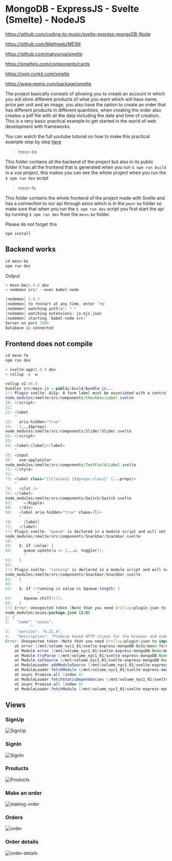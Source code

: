 # MongoDB - ExpressJS - Svelte (Smelte) - NodeJS

https://github.com/coding-to-music/svelte-express-mongoDB-Node

https://github.com/Matttweb/MESN

https://github.com/matyunya/smelte

https://smeltejs.com/components/cards

https://npm.runkit.com/smelte

https://www.npmjs.com/package/smelte

The project basically consists of allowing you to create an account in which you will store different products of what you want which will have name, price per unit and an image, you also have the option to create an order that has different products in different quantities, when creating the order also creates a pdf file with all the data including the date and time of creation.. This is a very basic practical example to get started in the world of web development with frameworks.

You can watch the full youtube tutorial on how to make this practical example step by step [here](https://www.youtube.com/playlist?list=PL3f738vgxpbgIJ_XqrDZCZde3s_d5siN5)

> mesn-be

This folder contains all the backend of the project but also in its public folder it has all the frontend that is generated when you run `$ npm run build` in a vue project, this makes you can see the whole project when you run the `$ npm run dev` script

> mesn-fe

This folder contains the whole frontend of the project made with Svelte and has a connection to our api through axios which is in the `pevn-be` folder so make sure that when you run the `$ npm run dev` script you first start the api by running `$ npm run dev` from the `mesn-be` folder.

Please do not forget this

```
npm install
```

## Backend works

```java
cd mesn-be
npm run dev
```

Output

```java
> mesn-be@1.0.0 dev
> nodemon src/ --exec babel-node

[nodemon] 2.0.7
[nodemon] to restart at any time, enter `rs`
[nodemon] watching path(s): *.*
[nodemon] watching extensions: js,mjs,json
[nodemon] starting `babel-node src/`
Server on port 3000
Database is connected
```

## Frontend does not compile

```java
cd mesn-fe
npm run dev
```

```java
> svelte-app@1.0.0 dev
> rollup -c -w

rollup v2.46.0
bundles src/main.js → public/build/bundle.js...
(!) Plugin svelte: A11y: A form label must be associated with a control.
node_modules/smelte/src/components/Checkbox/Label.svelte
20: </script>
21:
22: <label
    ^
23:   aria-hidden="true"
24:   {...$$props}
node_modules/smelte/src/components/Slider/Slider.svelte
52: </script>
53:
54: <label>{label}</label>
    ^
55: <input
56:   use:applyColor
node_modules/smelte/src/components/TextField/Label.svelte
71: </style>
72:
73: <label class="{lClasses} {$$props.class}" {...props}>
    ^
74:   <slot />
75: </label>
node_modules/smelte/src/components/Switch/Switch.svelte
67:     </Ripple>
68:   </div>
69:   <label aria-hidden="true" class={l}>
      ^
70:     {label}
71:   </label>
(!) Plugin svelte: "queue" is declared in a module script and will not be reactive
node_modules/smelte/src/components/Snackbar/Snackbar.svelte
58:
59:   $: if (value) {
60:     queue.update(u => [...u, toggler]);
        ^
61:   }
62:
(!) Plugin svelte: "running" is declared in a module script and will not be reactive
node_modules/smelte/src/components/Snackbar/Snackbar.svelte
61:   }
62:
63:   $: if (!running && value && $queue.length) {
              ^
64:     $queue.shift()();
65:   }
[!] Error: Unexpected token (Note that you need @rollup/plugin-json to import JSON files)
node_modules/axios/package.json (2:8)
1: {
2:   "name": "axios",
           ^
3:   "version": "0.21.4",
4:   "description": "Promise based HTTP client for the browser and node.js",
Error: Unexpected token (Note that you need @rollup/plugin-json to import JSON files)
    at error (/mnt/volume_nyc1_01/svelte-express-mongoDB-Node/mesn-fe/node_modules/rollup/dist/shared/rollup.js:5305:30)
    at Module.error (/mnt/volume_nyc1_01/svelte-express-mongoDB-Node/mesn-fe/node_modules/rollup/dist/shared/rollup.js:9750:16)
    at Module.tryParse (/mnt/volume_nyc1_01/svelte-express-mongoDB-Node/mesn-fe/node_modules/rollup/dist/shared/rollup.js:10156:25)
    at Module.setSource (/mnt/volume_nyc1_01/svelte-express-mongoDB-Node/mesn-fe/node_modules/rollup/dist/shared/rollup.js:10057:24)
    at ModuleLoader.addModuleSource (/mnt/volume_nyc1_01/svelte-express-mongoDB-Node/mesn-fe/node_modules/rollup/dist/shared/rollup.js:18402:20)
    at ModuleLoader.fetchModule (/mnt/volume_nyc1_01/svelte-express-mongoDB-Node/mesn-fe/node_modules/rollup/dist/shared/rollup.js:18458:9)
    at async Promise.all (index 0)
    at ModuleLoader.fetchStaticDependencies (/mnt/volume_nyc1_01/svelte-express-mongoDB-Node/mesn-fe/node_modules/rollup/dist/shared/rollup.js:18484:34)
    at async Promise.all (index 0)
    at ModuleLoader.fetchModule (/mnt/volume_nyc1_01/svelte-express-mongoDB-Node/mesn-fe/node_modules/rollup/dist/shared/rollup.js:18460:9)
```

## Views

### SignUp

![SignUp](https://user-images.githubusercontent.com/67696829/103473397-f5742f80-4d65-11eb-8df3-f8809447bc46.png)

### SignIn

![SignIn](https://user-images.githubusercontent.com/67696829/103473416-294f5500-4d66-11eb-8bea-e3280bf2c0cd.png)

### Products

![Products](https://user-images.githubusercontent.com/67696829/103473536-b0e99380-4d67-11eb-81a9-15f491a94704.png)

### Make an order

![making-order](https://user-images.githubusercontent.com/67696829/103473571-30776280-4d68-11eb-8ede-119dd2fe5589.png)

### Orders

![order](https://user-images.githubusercontent.com/67696829/103473656-fe1a3500-4d68-11eb-99e8-6062d616ab7f.png)

### Order details

![order-details](https://user-images.githubusercontent.com/67696829/103473676-3883d200-4d69-11eb-8ffe-3a536a017f51.png)
